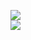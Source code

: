 [![](https://img.shields.io/badge/Made%20With-Github%20Spray-lightgrey.svg?style=for-the-badge&logo=github)](https://github.com/Annihil/github-spray#14684)  
[![](https://i.imgur.com/2DrTn0Z.gif)](https://github.com/Annihil/github-spray)